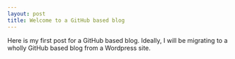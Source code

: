 ```yaml
---
layout: post
title: Welcome to a GitHub based blog
---
```


Here is my first post for a GitHub based blog. Ideally, I will be migrating to a wholly GitHub based blog from a Wordpress site. 